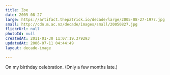 ```yaml
---
title: Zoe
date: 2005-08-27
large: https://artifact.thepatrick.io/decade/large/2005-08-27-1977.jpg
small: http://cdn.m.ac.nz/decade/images/small/20050827.jpg
flickrUrl: null
photoId: null
createdAt: 2011-01-30 11:07:19.379293
updatedAt: 2006-07-11 04:44:49
layout: decade-image

---
```

On my birthday celebration. (Only a few months late.)
